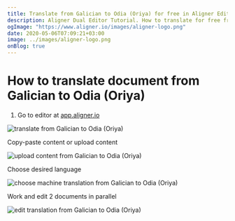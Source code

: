 ```yaml
---
title: Translate from Galician to Odia (Oriya) for free in Aligner Editor
description: Aligner Dual Editor Tutorial. How to translate for free from Galician to Odia (Oriya). Aligner is multilingual document management platform. 
ogImage: "https://www.aligner.io/images/aligner-logo.png"
date: 2020-05-06T07:09:21+03:00
image: ../images/aligner-logo.png
onBlog: true
---
```


# How to translate document from Galician to Odia (Oriya)

1. Go to editor at [app.aligner.io](https://app.aligner.io "Aligner App web page")

![translate from Galician to Odia (Oriya)](../aligner-blank-editor.png "translate from Galician to Odia (Oriya)")

Copy-paste content or upload content

![upload content from Galician to Odia (Oriya)](../aligner-uploaded-document.png "upload content from Galician to Odia (Oriya)")

Choose desired language

![choose machine translation from Galician to Odia (Oriya)](../aligner-language-dropdown.png "choose machine translation from Galician to Odia (Oriya)")

Work and edit 2 documents in parallel

![edit translation from Galician to Odia (Oriya)](../aligner-double-sitded-editor.png "edit translation from Galician to Odia (Oriya)")

